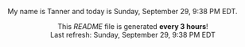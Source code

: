 My name is Tanner and today is Sunday, September 29, 9:38 PM EDT.

<p align="center">This <i>README</i> file is generated <b>every 3 hours</b>!</br>Last refresh: Sunday, September 29, 9:38 PM EDT<br /></p>
